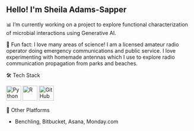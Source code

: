 ## Hello!  I'm Sheila Adams-Sapper

📊 I’m currently working on a project to explore functional characterization of microbial interactions using Generative AI.

🌅 Fun fact: I love many areas of science!  I am a licensed amateur radio operator doing emergency communications and public service.  I love experimenting with homemade antennas which I use to explore radio communication propagation from parks and beaches.

🛠 Tech Stack

<p align="left"> <img src="https://cdn.jsdelivr.net/gh/devicons/devicon/icons/python/python-original.svg" alt="Python" width="40" height="40"/> <img src="https://cdn.jsdelivr.net/gh/devicons/devicon/icons/r/r-original.svg" alt="R" width="40" height="40"/>  <img src="https://cdn.jsdelivr.net/gh/devicons/devicon/icons/github/github-original.svg" alt="GitHub" width="40" height="40"/> </p>

🧪 Other Platforms
- Benchling, Bitbucket, Asana, Monday.com

<!--
**sheila-adams-sapper/sheila-adams-sapper** is a ✨ _special_ ✨ repository because its `README.md` (this file) appears on your GitHub profile.

Here are some ideas to get you started:


- 🌱 I’m currently learning ...
- 👯 I’m looking to collaborate on ...
- 🤔 I’m looking for help with ...
- 💬 Ask me about ...
- 📫 How to reach me: ...
- 😄 Pronouns: ...⚡


-->

